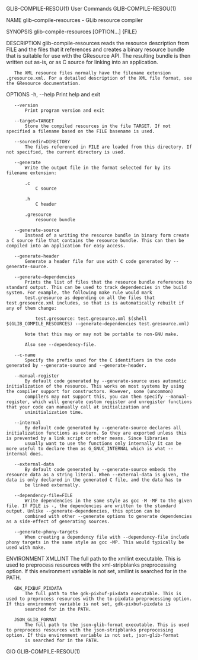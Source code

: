 GLIB-COMPILE-RESOU(1)                                                                           User Commands                                                                           GLIB-COMPILE-RESOU(1)

NAME
       glib-compile-resources - GLib resource compiler

SYNOPSIS
       glib-compile-resources [OPTION...] {FILE}

DESCRIPTION
       glib-compile-resources reads the resource description from FILE and the files that it references and creates a binary resource bundle that is suitable for use with the GResource API. The resulting
       bundle is then written out as-is, or as C source for linking into an application.

       The XML resource files normally have the filename extension .gresource.xml. For a detailed description of the XML file format, see the GResource documentation.

OPTIONS
       -h, --help
           Print help and exit

       --version
           Print program version and exit

       --target=TARGET
           Store the compiled resources in the file TARGET. If not specified a filename based on the FILE basename is used.

       --sourcedir=DIRECTORY
           The files referenced in FILE are loaded from this directory. If not specified, the current directory is used.

       --generate
           Write the output file in the format selected for by its filename extension:

           .c
               C source

           .h
               C header

           .gresource
               resource bundle

       --generate-source
           Instead of a writing the resource bundle in binary form create a C source file that contains the resource bundle. This can then be compiled into an application for easy access.

       --generate-header
           Generate a header file for use with C code generated by --generate-source.

       --generate-dependencies
           Prints the list of files that the resource bundle references to standard output. This can be used to track dependencies in the build system. For example, the following make rule would mark
           test.gresource as depending on all the files that test.gresource.xml includes, so that is is automatically rebuilt if any of them change:

               test.gresource: test.gresource.xml $(shell $(GLIB_COMPILE_RESOURCES) --generate-dependencies test.gresource.xml)

           Note that this may or may not be portable to non-GNU make.

           Also see --dependency-file.

       --c-name
           Specify the prefix used for the C identifiers in the code generated by --generate-source and --generate-header.

       --manual-register
           By default code generated by --generate-source uses automatic initialization of the resource. This works on most systems by using the compiler support for constructors. However, some (uncommon)
           compilers may not support this, you can then specify --manual-register, which will generate custom register and unregister functions that your code can manually call at initialization and
           uninitialization time.

       --internal
           By default code generated by --generate-source declares all initialization functions as extern. So they are exported unless this is prevented by a link script or other means. Since libraries
           usually want to use the functions only internally it can be more useful to declare them as G_GNUC_INTERNAL which is what --internal does.

       --external-data
           By default code generated by --generate-source embeds the resource data as a string literal. When --external-data is given, the data is only declared in the generated C file, and the data has to
           be linked externally.

       --dependency-file=FILE
           Write dependencies in the same style as gcc -M -MF to the given file. If FILE is -, the dependencies are written to the standard output. Unlike --generate-dependencies, this option can be
           combined with other --generate options to generate dependencies as a side-effect of generating sources.

       --generate-phony-targets
           When creating a dependency file with --dependency-file include phony targets in the same style as gcc -MP. This would typically be used with make.

ENVIRONMENT
       XMLLINT
           The full path to the xmllint executable. This is used to preprocess resources with the xml-stripblanks preprocessing option. If this environment variable is not set, xmllint is searched for in
           the PATH.

       GDK_PIXBUF_PIXDATA
           The full path to the gdk-pixbuf-pixdata executable. This is used to preprocess resources with the to-pixdata preprocessing option. If this environment variable is not set, gdk-pixbuf-pixdata is
           searched for in the PATH.

       JSON_GLIB_FORMAT
           The full path to the json-glib-format executable. This is used to preprocess resources with the json-stripblanks preprocessing option. If this environment variable is not set, json-glib-format
           is searched for in the PATH.

GIO                                                                                                                                                                                     GLIB-COMPILE-RESOU(1)
